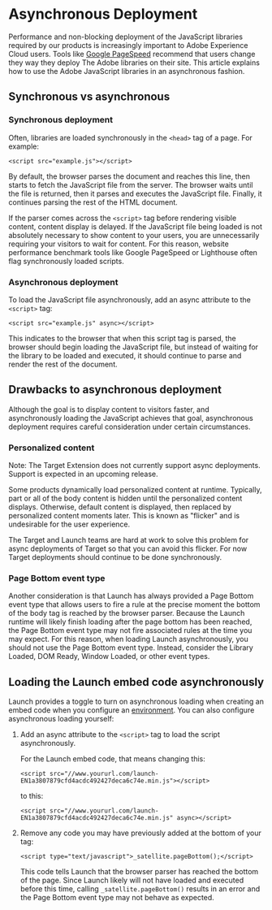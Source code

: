 # Asynchronous Deployment

Performance and non-blocking deployment of the JavaScript libraries required by our products is increasingly important to Adobe Experience Cloud users. Tools like [Google PageSpeed](https://developers.google.com/speed/pagespeed/insights/) recommend that users change they way they deploy The Adobe libraries on their site. This article explains how to use the Adobe JavaScript libraries in an asynchronous fashion.

## Synchronous vs asynchronous

### Synchronous deployment

Often, libraries are loaded synchronously in the `<head>` tag of a page. For example:

```markup
<script src="example.js"></script>
```

By default, the browser parses the document and reaches this line, then starts to fetch the JavaScript file from the server. The browser waits until the file is returned, then it parses and executes the JavaScript file. Finally, it continues parsing the rest of the HTML document.

If the parser comes across the `<script>` tag before rendering visible content, content display is delayed. If the JavaScript file being loaded is not absolutely necessary to show content to your users, you are unnecessarily requiring your visitors to wait for content. For this reason, website performance benchmark tools like Google PageSpeed or Lighthouse often flag synchronously loaded scripts.

### Asynchronous deployment

To load the JavaScript file asynchronously, add an async attribute to the `<script>` tag:

```markup
<script src="example.js" async></script>
```

This indicates to the browser that when this script tag is parsed, the browser should begin loading the JavaScript file, but instead of waiting for the library to be loaded and executed, it should continue to parse and render the rest of the document.

## Drawbacks to asynchronous deployment

Although the goal is to display content to visitors faster, and asynchronously loading the JavaScript achieves that goal, asynchronous deployment requires careful consideration under certain circumstances.

### Personalized content

Note: The Target Extension does not currently support async deployments. Support is expected in an upcoming release.

Some products dynamically load personalized content at runtime. Typically, part or all of the body content is hidden until the personalized content displays. Otherwise, default content is displayed, then replaced by personalized content moments later. This is known as "flicker" and is undesirable for the user experience.

The Target and Launch teams are hard at work to solve this problem for async deployments of Target so that you can avoid this flicker. For now Target deployments should continue to be done synchronously.

### Page Bottom event type

Another consideration is that Launch has always provided a Page Bottom event type that allows users to fire a rule at the precise moment the bottom of the body tag is reached by the browser parser. Because the Launch runtime will likely finish loading after the page bottom has been reached, the Page Bottom event type may not fire associated rules at the time you may expect. For this reason, when loading Launch asynchronously, you should not use the Page Bottom event type. Instead, consider the Library Loaded, DOM Ready, Window Loaded, or other event types.

## Loading the Launch embed code asynchronously

Launch provides a toggle to turn on asynchronous loading when creating an embed code when you configure an [environment](https://github.com/Adobe-Marketing-Cloud/reactor-user-docs/tree/67a59a7519514467a713016adfe46d999fe330d8/client-side-information/environment-overview.md). You can also configure asynchronous loading yourself:

1. Add an async attribute to the `<script>` tag to load the script asynchronously.

   For the Launch embed code, that means changing this:

   ```markup
   <script src="//www.yoururl.com/launch-EN1a3807879cfd4acdc492427deca6c74e.min.js"></script>
   ```

   to this:

   ```markup
   <script src="//www.yoururl.com/launch-EN1a3807879cfd4acdc492427deca6c74e.min.js" async></script>
   ```

2. Remove any code you may have previously added at the bottom of your tag:

   ```markup
   <script type="text/javascript">_satellite.pageBottom();</script>
   ```

   This code tells Launch that the browser parser has reached the bottom of the page. Since Launch likely will not have loaded and executed before this time, calling `_satellite.pageBottom()` results in an error and the Page Bottom event type may not behave as expected.


